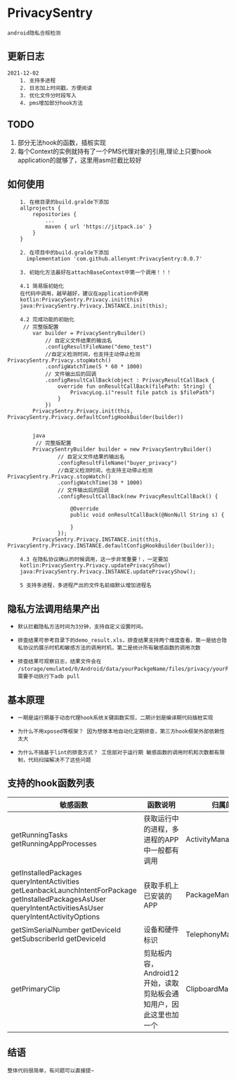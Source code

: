 # PrivacySentry
    android隐私合规检测

## 更新日志
    2021-12-02
        1. 支持多进程
        2. 日志加上时间戳，方便阅读
        3. 优化文件分时段写入
        4. pms增加部分hook方法

## TODO
1. 部分无法hook的函数，插桩实现
2. 每个Context的实例就持有了一个PMS代理对象的引用,理论上只要hook application的就够了，这里用asm拦截比较好


## 如何使用

```
    1. 在根目录的build.gralde下添加
	allprojects {
		repositories {
			...
			maven { url 'https://jitpack.io' }
		}
	}
```



```
    2. 在项目中的build.gralde下添加
      implementation 'com.github.allenymt:PrivacySentry:0.0.7'
```

```
    3. 初始化方法最好在attachBaseContext中第一个调用！！！
```

```
    4.1 简易版初始化
    在代码中调用，越早越好，建议在application中调用
    kotlin:PrivacySentry.Privacy.init(this)
    java:PrivacySentry.Privacy.INSTANCE.init(this);
```


```
    4.2 完成功能的初始化
     // 完整版配置
        var builder = PrivacySentryBuilder()
            // 自定义文件结果的输出名
            .configResultFileName("demo_test")
            //自定义检测时间，也支持主动停止检测 PrivacySentry.Privacy.stopWatch()
            .configWatchTime(5 * 60 * 1000)
            // 文件输出后的回调
            .configResultCallBack(object : PrivacyResultCallBack {
                override fun onResultCallBack(filePath: String) {
                    PrivacyLog.i("result file patch is $filePath")
                }
            })
        PrivacySentry.Privacy.init(this, PrivacySentry.Privacy.defaultConfigHookBuilder(builder))
        
        
        java
         // 完整版配置
        PrivacySentryBuilder builder = new PrivacySentryBuilder()
                // 自定义文件结果的输出名
                .configResultFileName("buyer_privacy")
                //自定义检测时间，也支持主动停止检测 PrivacySentry.Privacy.stopWatch()
                .configWatchTime(30 * 1000)
                // 文件输出后的回调
                .configResultCallBack(new PrivacyResultCallBack() {

                    @Override
                    public void onResultCallBack(@NonNull String s) {

                    }
                });
        PrivacySentry.Privacy.INSTANCE.init(this, PrivacySentry.Privacy.INSTANCE.defaultConfigHookBuilder(builder));
```


```
    4.3 在隐私协议确认的时候调用，这一步非常重要！，一定要加
    kotlin:PrivacySentry.Privacy.updatePrivacyShow()
    java:PrivacySentry.Privacy.INSTANCE.updatePrivacyShow();
```


```
    5 支持多进程，多进程产出的文件名前缀默认增加进程名
```



## 隐私方法调用结果产出
-     默认拦截隐私方法时间为3分钟，支持自定义设置时间。
-     排查结果可参考目录下的demo_result.xls，排查结果支持两个维度查看，第一是结合隐私协议的展示时机和敏感方法的调用时机，第二是统计所有敏感函数的调用次数
-     排查结果可观察日志，结果文件会在 /storage/emulated/0/Android/data/yourPackgeName/files/privacy/yourFileName.xls，需要手动执行下adb pull

## 基本原理
-     一期是运行期基于动态代理hook系统关键函数实现，二期计划是编译期代码插桩实现
-     为什么不用xposed等框架？ 因为想做本地自动化定期排查，第三方hook框架外部依赖性太大
-     为什么不搞基于lint的排查方式？ 工信部对于运行期 敏感函数的调用时机和次数都有限制，代码扫描解决不了这些问题


## 支持的hook函数列表

敏感函数 | 函数说明 | 归属的系统服务
---|---|---
getRunningTasks getRunningAppProcesses | 获取运行中的进程，多进程的APP中一般都有调用 | ActivityManagerService(AMS)
getInstalledPackages queryIntentActivities getLeanbackLaunchIntentForPackage getInstalledPackagesAsUser queryIntentActivitiesAsUser queryIntentActivityOptions | 获取手机上已安装的APP  | PackageManager(PMS)
getSimSerialNumber getDeviceId getSubscriberId getDeviceId | 设备和硬件标识  | TelephonyManager(TMS)
getPrimaryClip | 剪贴板内容，Android12开始，读取剪贴板会通知用户，因此这里也加一个 | ClipboardManager(CMS)





## 结语
    整体代码很简单，有问题可以直接提~
